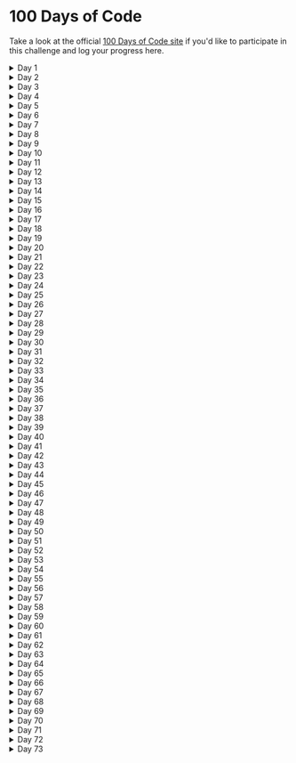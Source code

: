 # 100 Days of Code

Take a look at the official [100 Days of Code site](https://www.100daysofcode.com/) if you'd like to participate in this challenge and log your progress here.

<details>
<summary>Day 1</summary>

### Day 1: 01/01/2021

- [x] Take LinkedIn javascript exam.

- [x] Learning function scopes in modern javascript
      [You Dont Know Js](https://github.com/getify/You-Dont-Know-JS/tree/2nd-ed/scope-closures) on Github

</details>

<details>
<summary>Day 2</summary>

### Day 2: 02/01/2021

- [x] Learn React-hooks (`useMemo()`)
      [Epic React](https://epicreact.dev/modules/react-hooks) |
      [Kent C. Dodds Blog](https://kentcdodds.com/blog/usememo-and-usecallback) |
      [Web Dev Simplified](https://www.youtube.com/watch?v=THL1OPn72vo)

</details>

<details>
<summary>Day 3</summary>

### Day 3: 03/01/2021

- [x] Learn React-hooks (create simple `useGenerateId()` hook using `useMemo()`)
      [Github](https://github.com/moienian/react-hooks/blob/main/src/hooks/useGenerateId.js)

</details>

<details>
<summary>Day 4</summary>

### Day 4: 04/01/2021

- [x] Learning a little about IIFE in Javascript
      [ditty blog](https://ditty.ir/posts/javascript-iife/nBq75)

</details>

<details>
<summary>Day 5</summary>

### Day 5: 05/01/2021

- [x] Learn React-hooks (`useEffect()`)
      [Epic React](https://epicreact.dev/modules/react-hooks/useeffect-http-requests-intro)

</details>

<details>
<summary>Day 6</summary>

### Day 6: 06/01/2021

- [x] Learn React-hooks (handle errors)
      [Epic React](https://epicreact.dev/modules/react-hooks/useeffect-http-requests-extra-credit-solution-1)

</details>

<details>
<summary>Day 7</summary>

### Day 7: 07/01/2021

- [x] Learn Error Boundaries in React
      [React Docs](https://reactjs.org/docs/error-boundaries.html)

</details>

<details>
<summary>Day 8</summary>

### Day 8: 08/01/2021

- [x] Reading about Nextjs framework
      [Youtube](https://www.youtube.com/watch?v=Sklc_fQBmcs) |
      [Nextjs Official Docs](https://nextjs.org/docs/getting-started)

</details>

<details>
<summary>Day 9</summary>

### Day 9: 09/01/2021

- [x] Learn handling Errors with `react-error-boundary`
      [Github](https://github.com/bvaughn/react-error-boundary)

</details>

<details>
<summary>Day 10</summary>

### Day 10: 10/01/2021

- [x] Learning about `useReducer()` hook
      [Kent C. Dodds Blog](https://kentcdodds.com/blog/how-to-implement-usestate-with-usereducer) |
      [Kent C. Dodds Blog](https://kentcdodds.com/blog/should-i-usestate-or-usereducer) |
      [Epic React](https://epicreact.dev/modules/advanced-react-hooks/usereducer-simple-counter-intro)

</details>

<details>
<summary>Day 11</summary>

### Day 11: 11/01/2021

- [x] Learning about `Array.every()` and `Array.sort()` methods
      [Youtube](https://www.youtube.com/watch?v=Arbk085MWjc) |
      [Youtube](https://www.youtube.com/watch?v=nq0DC5M3Kc8) |
      [w3schools](https://www.w3schools.com/js/js_array_sort.asp)

</details>

<details>
<summary>Day 12</summary>

### Day 12: 12/01/2021

- [x] Learning about `Array.some()` and `Array.filter()`
      [Youtube](https://www.youtube.com/watch?v=7m9EiRS_Kc0) |
      [Youtube](https://www.youtube.com/watch?v=3LOEGS4qcRM)

</details>

<details>
<summary>Day 13</summary>

### Day 13: 13/01/2021

- [x] Learning about `Array.map()` and `Array.reduce()`
      [Youtube](https://www.youtube.com/watch?v=G6J2kl1aVao) |
      [Youtube](https://www.youtube.com/watch?v=0aJ65a6LsSc)

</details>

<details>
<summary>Day 14</summary>

### Day 14: 14/01/2021

- [x] Learning about Memoization and react
      [Epic React](https://epicreact.dev/memoization-and-react)

</details>

<details>
<summary>Day 15</summary>

### Day 15: 15/01/2021

- [x] Learning about `useCallback()`
      [Epic React](https://epicreact.dev/modules/advanced-react-hooks/usecallback-custom-hooks-intro)

</details>

<details>
<summary>Day 16</summary>

### Day 16: 16/01/2021

- [x] Learning about `useContext()`
      [Epic React](https://epicreact.dev/modules/advanced-react-hooks/usecontext-simple-counter-intro)

</details>

<details>
<summary>Day 17</summary>

### Day 17: 17/01/2021

- [x] Learning about `useLayoutEffect()`
      [Epic React](https://epicreact.dev/modules/advanced-react-hooks/uselayouteffect-auto-growing-textarea-intro) |
      [Kent C. Dodds Blog](https://kentcdodds.com/blog/useeffect-vs-uselayouteffect)

</details>

<details>
<summary>Day 18</summary>

### Day 18: 18/01/2021

- [x] Learning about Imperative and Declarative programming
      [ui.dev](https://ui.dev/imperative-vs-declarative-programming)

</details>

<details>
<summary>Day 19</summary>

### Day 19: 19/01/2021

- [x] Learning about some React patterns
      [Epic React](https://epicreact.dev/modules/advanced-react-patterns/advanced-react-patterns-welcome)

</details>

<details>
<summary>Day 20</summary>

### Day 20: 20/01/2021

- [x] Working with nodejs and Express
      [Youtube](https://www.youtube.com/watch?v=gikxqKTuIQg)

</details>

<details>
<summary>Day 21</summary>

### Day 21: 21/01/2021

- [x] Implement a simple project for running a nodejs server
      [Github](https://github.com/moienian/node-express-course)

</details>

<details>
<summary>Day 22</summary>

### Day 22: 22/01/2021

- [x] Learning Nodejs for create and update data in database
      [Github](https://github.com/moienian/intermediate-node-course)

</details>

<details>
<summary>Day 23</summary>

### Day 23: 23/01/2021

- [x] Working with Github Pages using markdown
      [Github](https://github.com/moienian/markdown-portfolio)

</details>

<details>
<summary>Day 24</summary>

### Day 24: 24/01/2021

- [x] Build simple portfolio using Github Pages
      [Github](https://github.com/moienian/markdown-portfolio)

</details>

<details>
<summary>Day 25</summary>

### Day 25: 25/01/2021

- [x] Learn about some React patterns
      [Epic React](https://epicreact.dev/modules/advanced-react-patterns/state-reducer-intro) |
      [Epic React](https://epicreact.dev/modules/advanced-react-patterns/control-props-intro)

</details>

<details>
<summary>Day 26</summary>

### Day 26: 26/01/2021

- [x] Learn about CSR and SSR
      [Aparat](https://www.aparat.com/v/CV1ic)

</details>

<details>
<summary>Day 27</summary>

### Day 27: 27/01/2021

- [x] Learn about Controlled and unControlled components
      [React Docs](https://reactjs.org/docs/forms.html#controlled-components) |
      [Kent C. Dodds Blog](https://kentcdodds.com/blog/control-props-vs-state-reducers)

- [x] Learn about code splitting
      [Epic React](https://epicreact.dev/modules/react-performance/code-splitting-intro)

</details>

<details>
<summary>Day 28</summary>

### Day 28: 28/01/2021

- [x] Learn about coverage tab in chrome devtools
      [Google Developers](https://developers.google.com/web/tools/chrome-devtools)

</details>

<details>
<summary>Day 29</summary>

### Day 29: 29/01/2021

- [x] Learn about Javascript Modules
      [Useful Angle](https://usefulangle.com/post/256/script-type-module-vs-script-javascript) |
      [v8.dev](https://v8.dev/features/modules) |
      [sitepoint](https://www.sitepoint.com/using-es-modules/)

</details>

<details>
<summary>Day 30</summary>

### Day 30: 30/01/2021

- [x] Learn about Webpack magic comments
      [Webpack api](https://webpack.js.org/api/module-methods/#magic-comments)

</details>

<details>
<summary>Day 31</summary>

### Day 31: 31/01/2021

- [x] Learn about React.memo for reducing re-renders
      [Epic React](https://epicreact.dev/modules/react-performance/reactmemo-for-reducing-re-renders-intro)

</details>

<details>
<summary>Day 32</summary>

### Day 32: 01/02/2021

- [x] Learn about colocation
      [Kent C. Dodds Blog](https://kentcdodds.com/blog/state-colocation-will-make-your-react-app-faster) |
      [Epic React](https://epicreact.dev/modules/react-performance/fix-perf-death-by-a-thousand-cuts-solution)

- [x] Learn about react profiler
      [React Docs](https://reactjs.org/docs/profiler.html) |
      [Kent C. Dodds Blog](https://kentcdodds.com/blog/react-production-performance-monitoring)

</details>

<details>
<summary>Day 33</summary>

### Day 33: 02/02/2021

- [x] Learn about testing react apps
      [Kent C. Dodds Blog](https://kentcdodds.com/blog/but-really-what-is-a-javascript-test) |
      [Kent C. Dodds Blog](https://kentcdodds.com/blog/but-really-what-is-a-javascript-mock) |
      [Epic React](https://epicreact.dev/modules/testing-react-apps/simple-test-with-reactdom-intro)

</details>

<details>
<summary>Day 34</summary>

### Day 34: 03/02/2021

- [x] Learn about testing
      [Kent C. Dodds Blog](https://kentcdodds.com/blog/testing-implementation-details) |
      [Kent C. Dodds Blog](https://kentcdodds.com/blog/avoid-the-test-user) |
      [Epic React](https://epicreact.dev/modules/testing-react-apps/avoid-implementation-details-intro)

</details>

<details>
<summary>Day 35</summary>

### Day 35 : 04/02/2021

- [x] Watching Live with Kent office hours
      [Youtube](https://www.youtube.com/watch?v=xJpNIbJYK8Y)

</details>

<details>
<summary>Day 36</summary>
  
### Day 36 : 05/02/2021
  
- [x] Learn about CSS box shadow
[MDN](https://developer.mozilla.org/en-US/docs/Web/CSS/box-shadow) |
[w3schools](https://www.w3schools.com/cssref/css3_pr_box-shadow.asp)

- [x] Learn about CSS scale transform
      [MDN](<https://developer.mozilla.org/en-US/docs/Web/CSS/transform-function/scale()>)

</details>

<details>
<summary>Day 37</summary>
  
### Day 37 : 06/02/2021
  
- [x] Learn about testing react forms
[Epic React](https://epicreact.dev/modules/testing-react-apps/form-testing-intro)

</details>

<details>
<summary>Day 38</summary>
  
### Day 38 : 07/02/2021
  
- [x] Learn about Mock HTTP requests in app testing
[Epic React](https://epicreact.dev/modules/testing-react-apps/mocking-http-requests-intro)

</details>

<details>
<summary>Day 39</summary>
  
### Day 39 : 08/02/2021
  
- [x] Learn about web workers
[Kent C. Dodds Blog](https://kentcdodds.com/blog/speed-up-your-app-with-web-workers)

</details>

<details>
<summary>Day 40</summary>
  
### Day 40 : 09/02/2021
  
- [x] Reading something about Bug Bounty
[Memoryleaks](https://memoryleaks.ir/how-to-become-a-hacker)

</details>

<details>
<summary>Day 41</summary>
  
### Day 41 : 10/02/2021
  
- [x] Learn about closures in React
[Epic React](https://epicreact.dev/how-react-uses-closures-to-avoid-bugs)

</details>

<details>
<summary>Day 42</summary>
  
### Day 42 : 11/02/2021
  
- [x] Learn about testing React custom hooks
[Epic React](https://epicreact.dev/modules/testing-react-apps/testing-custom-hooks-intro)

</details>

<details>
<summary>Day 43</summary>
  
### Day 43 : 12/02/2021
  
- [x] take some challenge on Codewars
[Codewars](https://www.codewars.com)

</details>

<details>
<summary>Day 44</summary>
  
### Day 44 : 13/02/2021
  
- [x] Start build bookshelf App
[Epic React](https://epicreact.dev/modules/build-an-epic-react-app/build-an-epic-react-app-welcome)

</details>

<details>
<summary>Day 45</summary>
  
### Day 45 : 14/02/2021
  
- [x] add HTTP request to bookshelf App
[Epic React](https://epicreact.dev/modules/build-an-epic-react-app/make-http-requests-intro)

</details>

<details>
<summary>Day 46</summary>
  
### Day 46 : 15/02/2021
  
- [x] Learn about authentication in React
[Kent C. Dodds Blog](https://kentcdodds.com/blog/authentication-in-react-applications) |
[reactsecurity](https://reactsecurity.io)

</details>

<details>
<summary>Day 47</summary>
  
### Day 47 : 16/02/2021
  
- [x] Learn about routing in React
[Epic React](https://epicreact.dev/modules/build-an-epic-react-app/routing-intro) |
[Kent C. Dodds Blog](https://kentcdodds.com/blog/stop-using-client-side-route-redirects) |
[ui.dev](https://ui.dev/build-your-own-react-router-v4)

</details>

<details>
<summary>Day 48</summary>
  
### Day 48 : 17/02/2021
  
- [x] Working with data caching using react-query
[Epic React](https://epicreact.dev/modules/build-an-epic-react-app/cache-management-intro)

</details>

<details>
<summary>Day 49</summary>
  
### Day 49 : 18/02/2021
  
- [x] Working with data caching using react-query (2)
[Epic React](https://epicreact.dev/modules/build-an-epic-react-app/cache-management-extra-credit-solution-03-02)

</details>

<details>
<summary>Day 50</summary>
  
### Day 50 : 19/02/2021
  
- [x] Reading about Penetration testing
[Github](https://github.com/Voorivex/pentest-guide)

</details>

<details>
<summary>Day 51</summary>
  
### Day 51 : 20/02/2021
  
- [x] add context feature to bookshelf App
[Epic React](https://epicreact.dev/modules/build-an-epic-react-app/context-intro)

</details>

<details>
<summary>Day 52</summary>
  
### Day 52 : 21/02/2021
  
- [x] Learn about Compound components in react
[Youtube](https://www.youtube.com/watch?v=AiJ8tRRH0f8) |
[Epic React](https://epicreact.dev/modules/build-an-epic-react-app/compound-components-intro)

- [x] Start reading Real-World Bug Hunting
      [amazon](https://www.amazon.com/Real-World-Bug-Hunting-Field-Hacking-ebook/dp/B072SQZ2LG)

</details>

<details>
<summary>Day 53</summary>
  
### Day 53 : 22/02/2021
  
- [x] Add some performance improvement to bookshelf App
[Epic React](https://epicreact.dev/modules/build-an-epic-react-app/performance-intro)

</details>

<details>
<summary>Day 54</summary>
  
### Day 54 : 23/02/2021
  
- [x] Add unit testing to bookshelf App
[Epic React](https://epicreact.dev/modules/build-an-epic-react-app/unit-testing-intro)

</details>

<details>
<summary>Day 55</summary>
  
### Day 55 : 24/02/2021
  
- [x] Learn about bug bounty
[Hacker101](https://hacker101.com)

</details>

<details>
<summary>Day 56</summary>
  
### Day 56 : 25/02/2021
  
- [x] Learn about Burp Suite for bug bounty
[Hacker101](https://www.hacker101.com/playlists/burp_suite)

</details>

<details>
<summary>Day 57</summary>
  
### Day 57 : 26/02/2021
  
- [x] Practice bug bounty in Capture The Flag
[Hacker101](https://ctf.hacker101.com/)

</details>

<details>
<summary>Day 58</summary>
  
### Day 58 : 27/02/2021
  
- [x] Learn about testing react-hooks
[Kent C. Dodds Blog](https://kentcdodds.com/blog/how-to-test-custom-react-hooks) |
[Epic React](https://epicreact.dev/modules/build-an-epic-react-app/testing-hooks-and-components-intro)

</details>

<details>
<summary>Day 59</summary>
  
### Day 59 : 28/02/2021
  
- [x] Learn some javascript tips for clean coding
[Youtube](https://www.youtube.com/watch?v=ZI3q-_vjSZE) |
[Github](https://github.com/ryanmcdermott/clean-code-javascript)

</details>

<details>
<summary>Day 60</summary>
  
### Day 60 : 01/03/2021
  
- [x] Reading Real-World Bug Hunting Book
[amazon](https://amazon.com/Real-World-Bug-Huntiog-Field-Hackering/dp/1593278616)
</details>

<details>
<summary>Day 61</summary>
  
### Day 61 : 02/03/2021
  
- [x] Learn about some HTML tags
[Youtube](https://www.youtube.com/watch?v=iX_QyjdctsQ)
</details>

<details>
<summary>Day 62</summary>
  
### Day 62 : 03/03/2021
  
- [x] Learn about Pentesting
[Hacker101](https://www.hacker101.com/playlists/pentesting_series)
</details>

<details>
<summary>Day 63</summary>
  
### Day 63 : 04/03/2021
  
- [x] Introduction to research in hacking
[TryHackMe](https://tryhackme.com/room/introtoresearch)
</details>

<details>
<summary>Day 64</summary>
  
### Day 64 : 05/03/2021
  
- [x] Learning Linux fundamental
[TryHackMe](https://tryhackme.com/jr/linux1)
</details>

<details>
<summary>Day 65</summary>
  
### Day 65 : 06/03/2021
  
- [x] Learning with postman
[Youtube](https://www.youtube.com/watch?v=VywxIQ2ZXw4)
</details>

<details>
<summary>Day 66</summary>
  
### Day 66 : 07/03/2021
  
- [x] Learning about becoming a pentester
[Youtube](https://www.youtube.com/watch?v=NPuwI7rd4xg)
</details>

<details>
<summary>Day 67</summary>
  
### Day 67 : 08/03/2021
  
- [x] Learning about git merge and rebase
[Youtube](https://www.youtube.com/watch?v=7Mh259hfxJg)
</details>

<details>
<summary>Day 68</summary>
  
### Day 68 : 09/03/2021
  
- [x] Learning about `this` is javascript
[web.dev](https://web.dev/javascript-this/)
</details>

<details>
<summary>Day 69</summary>
  
### Day 69 : 10/03/2021
  
- [x] a simple start with python
[Youtube](https://www.youtube.com/watch?v=GKsCitAEKow)
</details>

<details>
<summary>Day 70</summary>
  
### Day 70 : 11/03/2021
  
- [x] Learn about how networks work
[TryHackMe](https://tryhackme.com/room/introtonetworking)
</details>

<details>
<summary>Day 71</summary>
  
### Day 71 : 12/03/2021
  
- [x] reading Real-World Bug Hunting book
[amazon](https://www.amazon.com/Real-World-Bug-Hunting-Field-Hacking-ebook/dp/B072SQZ2LG)
</details>

<details>
<summary>Day 72</summary>
  
### Day 72 : 13/03/2021
  
- [x] Learning about OWASP TOP 10
[Youtube](https://www.youtube.com/watch?v=EyRRLZgvs5w)
</details>

<details>
<summary>Day 73</summary>
  
### Day 73 : 14/03/2021
  
- [x] Reading about React job interview
[medium](https://medium.com/@baphemot/a-react-job-interview-recruiter-perspective-f1096f54dd16)
</details>
